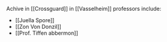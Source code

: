 Achive in [[Crossguard]] in [[Vasselheim]]
professors include:
* [[Juella Spore]]
* [[Zon Von Donzil]]
* [[Prof. Tiffen abbermon]]
